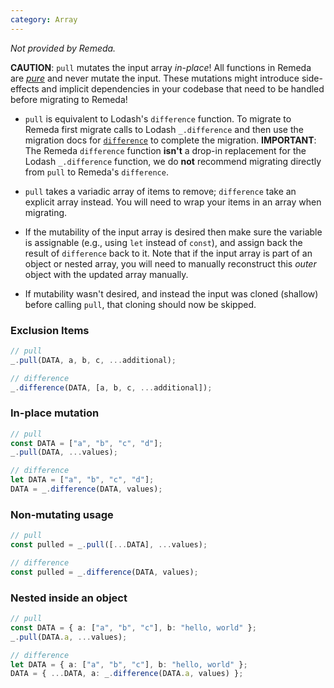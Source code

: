 ```yaml
---
category: Array
---
```


_Not provided by Remeda._

**CAUTION**: `pull` mutates the input array _in-place_! All functions in Remeda
are [_pure_](https://en.wikipedia.org/wiki/Pure_function) and never mutate the
input. These mutations might introduce side-effects and implicit dependencies in
your codebase that need to be handled before migrating to Remeda!

- `pull` is equivalent to Lodash's `difference` function. To migrate to Remeda
  first migrate calls to Lodash `_.difference` and then use the migration docs
  for [`difference`](/migrate/lodash#difference) to complete the migration.
  **IMPORTANT**: The Remeda `difference` function **isn't** a drop-in
  replacement for the Lodash `_.difference` function, we do **not** recommend
  migrating directly from `pull` to Remeda's `difference`.

- `pull` takes a variadic array of items to remove; `difference` take an
  explicit array instead. You will need to wrap your items in an array when
  migrating.

- If the mutability of the input array is desired then make sure the variable is
  assignable (e.g., using `let` instead of `const`), and assign back the result
  of `difference` back to it. Note that if the input array is part of an object
  or nested array, you will need to manually reconstruct this _outer_ object
  with the updated array manually.

- If mutability wasn't desired, and instead the input was cloned (shallow)
  before calling `pull`, that cloning should now be skipped.

### Exclusion Items

```ts
// pull
_.pull(DATA, a, b, c, ...additional);

// difference
_.difference(DATA, [a, b, c, ...additional]);
```

### In-place mutation

```ts
// pull
const DATA = ["a", "b", "c", "d"];
_.pull(DATA, ...values);

// difference
let DATA = ["a", "b", "c", "d"];
DATA = _.difference(DATA, values);
```

### Non-mutating usage

```ts
// pull
const pulled = _.pull([...DATA], ...values);

// difference
const pulled = _.difference(DATA, values);
```

### Nested inside an object

```ts
// pull
const DATA = { a: ["a", "b", "c"], b: "hello, world" };
_.pull(DATA.a, ...values);

// difference
let DATA = { a: ["a", "b", "c"], b: "hello, world" };
DATA = { ...DATA, a: _.difference(DATA.a, values) };
```
